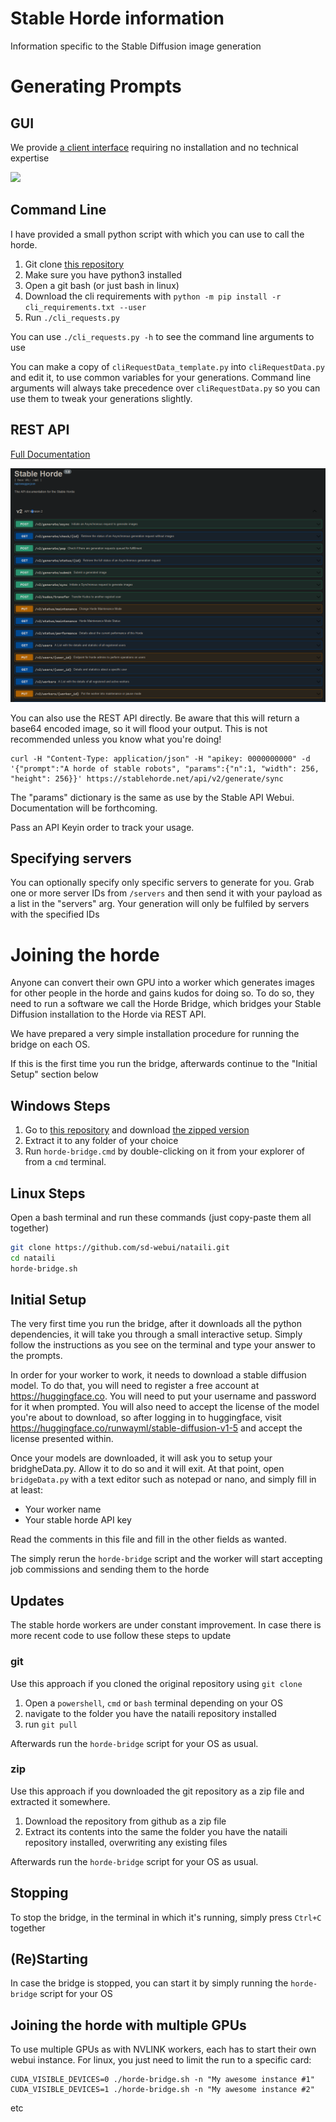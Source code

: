 # Stable Horde information

Information specific to the Stable Diffusion image generation

# Generating Prompts

## GUI

We provide [a client interface](https://dbzer0.itch.io/stable-horde-client) requiring no installation and no technical expertise

<img src="https://raw.githubusercontent.com/db0/Stable-Horde-Client/main/screenshot.png" width="500" />


## Command Line

I have provided a small python script with which you can use to call the horde.

1. Git clone [this repository](https://github.com/db0/Stable-Horde)
1. Make sure you have python3 installed
1. Open a git bash (or just bash in linux)
1. Download the cli requirements with `python -m pip install -r cli_requirements.txt --user`
1. Run `./cli_requests.py` 

You can use `./cli_requests.py -h` to see the command line arguments to use

You can make a copy of `cliRequestData_template.py` into `cliRequestData.py` and edit it, to use common variables for your generations. Command line arguments will always take precedence over `cliRequestData.py` so you can use them to tweak your generations slightly.

## REST API

[Full Documentation](https://stablehorde.net/api/v1)

![](api_screenshot.png)

You can also use the REST API directly. Be aware that this will return a base64 encoded image, so it will flood your output. This is not recommended unless you know what you're doing!

```
curl -H "Content-Type: application/json" -H "apikey: 0000000000" -d '{"prompt":"A horde of stable robots", "params":{"n":1, "width": 256, "height": 256}}' https://stablehorde.net/api/v2/generate/sync
```

The "params" dictionary is the same as use by the Stable API Webui. Documentation will be forthcoming.

Pass an API Keyin order to track your usage.

## Specifying servers

You can optionally specify only specific servers to generate for you. Grab one or more server IDs from `/servers` and then send it with your payload as a list in the "servers" arg. Your generation will only be fulfiled by servers with the specified IDs


# Joining the horde

Anyone can convert their own GPU into a worker which generates images for other people in the horde and gains kudos for doing so. To do so, they need to run a software we call the Horde Bridge, which bridges your Stable Diffusion installation to the Horde via REST API.

We have prepared a very simple installation procedure for running the bridge on each OS.

If this is the first time you run the bridge, afterwards continue to the "Initial Setup" section below

## Windows Steps
1. Go to [this repository](https://github.com/sd-webui/nataili) and download [the zipped version](https://github.com/sd-webui/nataili/archive/refs/heads/main.zip)
1. Extract it to any folder of your choice
1. Run `horde-bridge.cmd` by double-clicking on it from your explorer of from a `cmd` terminal.

## Linux Steps
Open a bash terminal and run these commands (just copy-paste them all together)

```bash
git clone https://github.com/sd-webui/nataili.git
cd nataili
horde-bridge.sh
```

## Initial Setup

The very first time you run the bridge, after it downloads all the python dependencies, it will take you through a small interactive setup. Simply follow the instructions as you see on the terminal and type your answer to the prompts.

In order for your worker to work, it needs to download a stable diffusion model. To do that, you will need to register a free account at https://huggingface.co. You will need to put your username and password for it when prompted. You will also need to accept the license of the model you're about to download, so after logging in to huggingface, visit https://huggingface.co/runwayml/stable-diffusion-v1-5 and accept the license presented within.

Once your models are downloaded, it will ask you to setup your bridgheData.py. Allow it to do so and it will exit. At that point, open `bridgeData.py` with a text editor such as notepad or nano, and simply fill in at least:
   * Your worker name
   * Your stable horde API key

Read the comments in this file and fill in the other fields as wanted. 

The simply rerun the `horde-bridge` script and the worker will start accepting job commissions and sending them to the horde

## Updates

The stable horde workers are under constant improvement. In case there is more recent code to use follow these steps to update

### git

Use this approach if you cloned the original repository using `git clone`

1. Open a `powershell`, `cmd` or `bash` terminal depending on your OS
1. navigate to the folder you have the nataili repository installed
1. run `git pull`

Afterwards run the `horde-bridge` script for your OS as usual.

### zip

Use this approach if you downloaded the git repository as a zip file and extracted it somewhere.

1. Download the repository from github as a zip file
1. Extract its contents into the same the folder you have the nataili repository installed, overwriting any existing files

Afterwards run the `horde-bridge` script for your OS as usual.

## Stopping

To stop the bridge, in the terminal in which it's running, simply press `Ctrl+C` together

## (Re)Starting

In case the bridge is stopped, you can start it by simply running the `horde-bridge` script for your OS

## Joining the horde with multiple GPUs

To use multiple GPUs as with NVLINK workers, each has to start their own webui instance. For linux, you just need to limit the run to a specific card:

```
CUDA_VISIBLE_DEVICES=0 ./horde-bridge.sh -n "My awesome instance #1"
CUDA_VISIBLE_DEVICES=1 ./horde-bridge.sh -n "My awesome instance #2"
```
etc